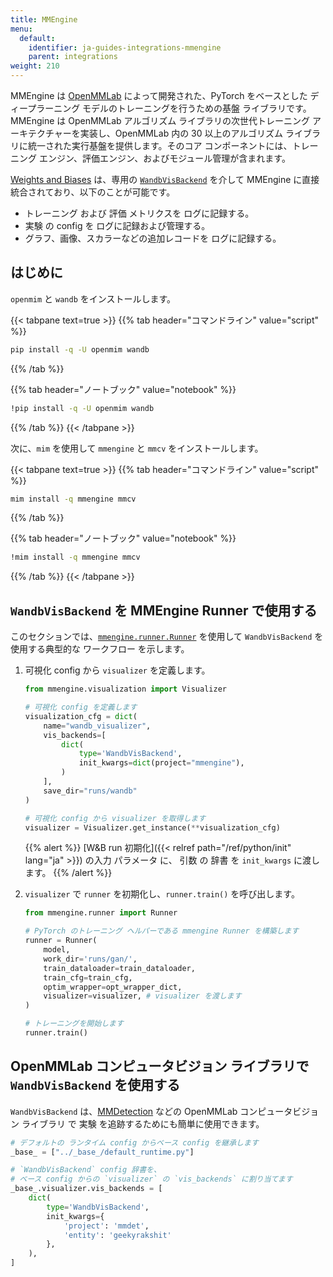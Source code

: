 ```yaml
---
title: MMEngine
menu:
  default:
    identifier: ja-guides-integrations-mmengine
    parent: integrations
weight: 210
---
```


MMEngine は [OpenMMLab](https://github.com/open-mmlab) によって開発された、PyTorch をベースとした ディープラーニング モデルのトレーニングを行うための基盤 ライブラリです。MMEngine は OpenMMLab アルゴリズム ライブラリの次世代トレーニング アーキテクチャーを実装し、OpenMMLab 内の 30 以上のアルゴリズム ライブラリに統一された実行基盤を提供します。そのコア コンポーネントには、トレーニング エンジン、評価エンジン、およびモジュール管理が含まれます。

[Weights and Biases](https://wandb.ai/site) は、専用の [`WandbVisBackend`](https://mmengine.readthedocs.io/en/latest/api/generated/mmengine.visualization.WandbVisBackend.html#mmengine.visualization.WandbVisBackend) を介して MMEngine に直接統合されており、以下のことが可能です。
- トレーニング および 評価 メトリクスを ログに記録する。
- 実験 の config を ログに記録および管理する。
- グラフ、画像、スカラーなどの追加レコードを ログに記録する。

## はじめに

`openmim` と `wandb` をインストールします。

{{< tabpane text=true >}}
{{% tab header="コマンドライン" value="script" %}}

``` bash
pip install -q -U openmim wandb
```

{{% /tab %}}

{{% tab header="ノートブック" value="notebook" %}}

``` bash
!pip install -q -U openmim wandb
```

{{% /tab %}}
{{< /tabpane >}}

次に、`mim` を使用して `mmengine` と `mmcv` をインストールします。

{{< tabpane text=true >}}
{{% tab header="コマンドライン" value="script" %}}

``` bash
mim install -q mmengine mmcv
```

{{% /tab %}}

{{% tab header="ノートブック" value="notebook" %}}

``` bash
!mim install -q mmengine mmcv
```

{{% /tab %}}
{{< /tabpane >}}

## `WandbVisBackend` を MMEngine Runner で使用する

このセクションでは、[`mmengine.runner.Runner`](https://mmengine.readthedocs.io/en/latest/api/generated/mmengine.runner.Runner.html#mmengine.runner.Runner) を使用して `WandbVisBackend` を使用する典型的な ワークフロー を示します。

1. 可視化 config から `visualizer` を定義します。

    ```python
    from mmengine.visualization import Visualizer

    # 可視化 config を定義します
    visualization_cfg = dict(
        name="wandb_visualizer",
        vis_backends=[
            dict(
                type='WandbVisBackend',
                init_kwargs=dict(project="mmengine"),
            )
        ],
        save_dir="runs/wandb"
    )

    # 可視化 config から visualizer を取得します
    visualizer = Visualizer.get_instance(**visualization_cfg)
    ```

    {{% alert %}}
    [W&B run 初期化]({{< relref path="/ref/python/init" lang="ja" >}}) の入力 パラメータ に、 引数 の 辞書 を `init_kwargs` に渡します。
    {{% /alert %}}

2. `visualizer` で `runner` を初期化し、`runner.train()` を呼び出します。

    ```python
    from mmengine.runner import Runner

    # PyTorch のトレーニング ヘルパーである mmengine Runner を構築します
    runner = Runner(
        model,
        work_dir='runs/gan/',
        train_dataloader=train_dataloader,
        train_cfg=train_cfg,
        optim_wrapper=opt_wrapper_dict,
        visualizer=visualizer, # visualizer を渡します
    )

    # トレーニングを開始します
    runner.train()
    ```

## OpenMMLab コンピュータビジョン ライブラリで `WandbVisBackend` を使用する

`WandbVisBackend` は、[MMDetection](https://mmdetection.readthedocs.io/) などの OpenMMLab コンピュータビジョン ライブラリ で 実験 を追跡するためにも簡単に使用できます。

```python
# デフォルトの ランタイム config からベース config を継承します
_base_ = ["../_base_/default_runtime.py"]

# `WandbVisBackend` config 辞書を、
# ベース config からの `visualizer` の `vis_backends` に割り当てます
_base_.visualizer.vis_backends = [
    dict(
        type='WandbVisBackend',
        init_kwargs={
            'project': 'mmdet',
            'entity': 'geekyrakshit'
        },
    ),
]
```